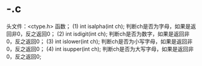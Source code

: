 # -.c
头文件：&lt;ctype.h> 函数； (1) int isalpha(int ch); 判断ch是否为字母，如果是返回非0，反之返回0； (2) int isdigit(int ch); 判断ch是否为数字，如果是返回非0，反之返回0； (3) int islower(int ch); 判断ch是否为小写字母，如果是返回非0，反之返回0； (4) int isupper(int ch); 判断ch是否为大写字母，如果是返回非0，反之返回0;
